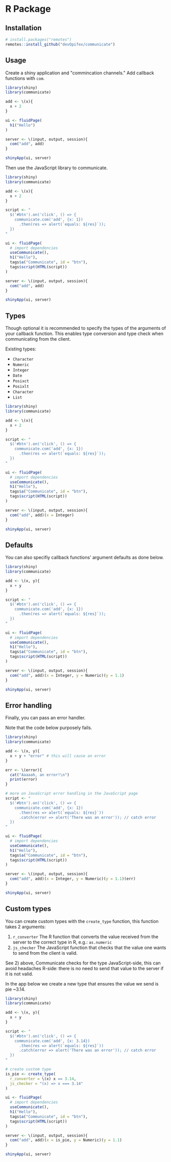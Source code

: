 # R Package

## Installation

```r
# install.packages("remotes")
remotes::install_github("devOpifex/communicate")
```

## Usage

Create a shiny application and "commincation channels."
Add callback functions with `com`.

```r
library(shiny)
library(communicate)

add <- \(x){
  x + 2
}

ui <- fluidPage(
  h1("Hello")
)

server <- \(input, output, session){
  com("add", add)
}

shinyApp(ui, server)
```

Then use the JavaScript library to communicate.

```r
library(shiny)
library(communicate)

add <- \(x){
  x + 2
}

script <- "
  $('#btn').on('click', () => {
    communicate.com('add', {x: 1})
      .then(res => alert(`equals: ${res}`));
  })
"

ui <- fluidPage(
  # import dependencies
  useCommunicate(),
  h1("Hello"),
  tags$a("Communicate", id = "btn"),
  tags$script(HTML(script))
)

server <- \(input, output, session){
  com("add", add)
}

shinyApp(ui, server)
```

## Types

Though optional it is recommended to specify the types of the arguments
of your callback function. This enables type conversion and type check when communicating from the 
client.

Existing types:

- `Character`
- `Numeric`
- `Integer`
- `Date`
- `Posixct`
- `Posixlt`
- `Character`
- `List`

```r
library(shiny)
library(communicate)

add <- \(x){
  x + 2
}

script <- "
  $('#btn').on('click', () => {
    communicate.com('add', {x: 1})
      .then(res => alert(`equals: ${res}`));
  })
"

ui <- fluidPage(
  # import dependencies
  useCommunicate(),
  h1("Hello"),
  tags$a("Communicate", id = "btn"),
  tags$script(HTML(script))
)

server <- \(input, output, session){
  com("add", add)(x = Integer)
}

shinyApp(ui, server)
```

## Defaults

You can also specifiy callback functions' argument defaults as done below.

```r
library(shiny)
library(communicate)

add <- \(x, y){
  x + y
}

script <- "
  $('#btn').on('click', () => {
    communicate.com('add', {x: 1})
      .then(res => alert(`equals: ${res}`));
  })
"

ui <- fluidPage(
  # import dependencies
  useCommunicate(),
  h1("Hello"),
  tags$a("Communicate", id = "btn"),
  tags$script(HTML(script))
)

server <- \(input, output, session){
  com("add", add)(x = Integer, y = Numeric)(y = 1.1)
}

shinyApp(ui, server)
```

## Error handling

Finally, you can pass an error handler.

Note that the code below purposely fails.

```r
library(shiny)
library(communicate)

add <- \(x, y){
  x + y + "error" # this will cause an error
} 

err <- \(error){
  cat("Aaaaah, an error!\n")
  print(error)
}

# more on JavaScript error handling in the JavaScript page
script <- "
  $('#btn').on('click', () => {
    communicate.com('add', {x: 1})
      .then(res => alert(`equals: ${res}`))
      .catch(error => alert('There was an error')); // catch error
  })
"

ui <- fluidPage(
  # import dependencies
  useCommunicate(),
  h1("Hello"),
  tags$a("Communicate", id = "btn"),
  tags$script(HTML(script))
)

server <- \(input, output, session){
  com("add", add)(x = Integer, y = Numeric)(y = 1.1)(err)
}

shinyApp(ui, server)
```

## Custom types

You can create custom types with the `create_type` function,
this function takes 2 arguments:

1. `r_converter` The R function that converts the value received from the
server to the correct type in R, e.g.: `as.numeric`
2. `js_checker` The JavaScript function that checks that the value one
wants to send from the client is valid.

See 2) above, Communicate checks for the type JavaScript-side, this can 
avoid headaches R-side: there is no need to send that value to the server
if it is not valid.

In the app below we create a new type that ensures the value we send is pie ~3.14.

```r
library(shiny)
library(communicate)

add <- \(x, y){
  x + y
} 

script <- "
  $('#btn').on('click', () => {
    communicate.com('add', {x: 3.14})
      .then(res => alert(`equals: ${res}`))
      .catch(error => alert('There was an error')); // catch error
  })
"

# create custom type
is_pie <- create_type(
  r_converter = \(x) x == 3.14,
  js_checker = "(x) => x === 3.14"
)

ui <- fluidPage(
  # import dependencies
  useCommunicate(),
  h1("Hello"),
  tags$a("Communicate", id = "btn"),
  tags$script(HTML(script))
)

server <- \(input, output, session){
  com("add", add)(x = is_pie, y = Numeric)(y = 1.1)
}

shinyApp(ui, server)
```

